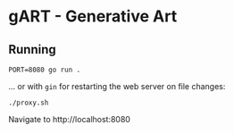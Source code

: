# gART - Generative Art

## Running

```
PORT=8080 go run .
```

... or with `gin` for restarting the web server on file changes:

```
./proxy.sh
```

Navigate to http://localhost:8080

